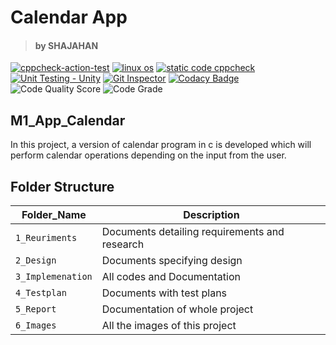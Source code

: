 # Calendar App
> #### by SHAJAHAN
[![cppcheck-action-test](https://github.com/syedshajahan/M1_App_Calendar/actions/workflows/cppcheck.yml/badge.svg)](https://github.com/syedshajahan/M1_App_Calendar/actions/workflows/cppcheck.yml)
[![linux os](https://github.com/syedshajahan/M1_App_Calendar/actions/workflows/linux.yml/badge.svg)](https://github.com/syedshajahan/M1_App_Calendar/actions/workflows/linux.yml)
[![static code cppcheck](https://github.com/syedshajahan/M1_App_Calendar/actions/workflows/c-cpp.yml/badge.svg)](https://github.com/syedshajahan/M1_App_Calendar/actions/workflows/c-cpp.yml)
[![Unit Testing - Unity](https://github.com/syedshajahan/M1_App_Calendar/actions/workflows/unity.yml/badge.svg)](https://github.com/syedshajahan/M1_App_Calendar/actions/workflows/unity.yml)
[![Git Inspector](https://github.com/syedshajahan/M1_App_Calendar/actions/workflows/git%20inspector.yml/badge.svg)](https://github.com/syedshajahan/M1_App_Calendar/actions/workflows/git%20inspector.yml)
[![Codacy Badge](https://api.codacy.com/project/badge/Grade/47a5d4b20a9d461a8c0b1ce4cd238329)](https://app.codacy.com/gh/syedshajahan/M1_App_Calendar?utm_source=github.com&utm_medium=referral&utm_content=syedshajahan/M1_App_Calendar&utm_campaign=Badge_Grade_Settings)
![Code Quality Score](https://api.codiga.io/project/29896/score/svg)
![Code Grade](https://api.codiga.io/project/29896/status/svg)

## M1_App_Calendar
In this project, a version of calendar program in c is developed which will perform calendar operations depending on the input from the user.
## Folder Structure

Folder_Name      |  Description
-----------------|--------------
`1_Reuriments`     |  Documents detailing requirements and research
`2_Design`         |  Documents specifying design
`3_Implemenation` |  All codes and Documentation
`4_Testplan`       |  Documents with test plans
  `5_Report`       |  Documentation of whole project
`6_Images`         |  All the images of this project
